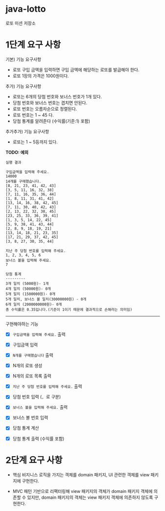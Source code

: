 # java-lotto

로또 미션 저장소

# 1단계 요구 사항
기본) 기능 요구사항
- 로또 구입 금액을 입력하면 구입 금액에 해당하는 로또를 발급해야 한다.
- 로또 1장의 가격은 1000원이다.

추가) 기능 요구사항
- 로또는 6개의 당첨 번호와 보너스 번호가 1개 있다.
- 당첨 번호와 보너스 번호는 겹치면 안된다.
- 로또 번호는 오름차순으로 정렬된다.
- 로또 번호는 1 ~ 45 다.
- 당첨 통계를 알려준다 (수익률(기준:1) 포함)

추가추가) 기능 요구사항
- 로또는 1 ~ 5등까지 있다.

**TODO: 예외**


`실행 결과`
```
구입금액을 입력해 주세요.
14000
14개를 구매했습니다.
[8, 21, 23, 41, 42, 43]
[3, 5, 11, 16, 32, 38]
[7, 11, 16, 35, 36, 44]
[1, 8, 11, 31, 41, 42]
[13, 14, 16, 38, 42, 45]
[7, 11, 30, 40, 42, 43]
[2, 13, 22, 32, 38, 45]
[23, 25, 33, 36, 39, 41]
[1, 3, 5, 14, 22, 45]
[5, 9, 38, 41, 43, 44]
[2, 8, 9, 18, 19, 21]
[13, 14, 18, 21, 23, 35]
[17, 21, 29, 37, 42, 45]
[3, 8, 27, 30, 35, 44]

지난 주 당첨 번호를 입력해 주세요.
1, 2, 3, 4, 5, 6
보너스 볼을 입력해 주세요.
7

당첨 통계
---------
3개 일치 (5000원)- 1개
4개 일치 (50000원)- 0개
5개 일치 (1500000원)- 0개
5개 일치, 보너스 볼 일치(30000000원) - 0개
6개 일치 (2000000000원)- 0개
총 수익률은 0.35입니다.(기준이 1이기 때문에 결과적으로 손해라는 의미임)
```

___

구현해야하는 기능

- [X] `구입금액을 입력해 주세요.` 출력 
- [X] 구입금액 입력 
- [X] `N개를 구매했습니다` 출력 
- [X] N개의 로또 생성 
- [X] N개의 로또 목록 출력 
- [X] `지난 주 당첨 번호를 입력해 주세요.` 출력 
- [X] 당첨 번호 입력 (`, `로 구분) 
- [X] `보너스 볼을 입력해 주세요.` 출력 
- [X] 보너스 볼 번호 입력 
- [X] 당첨 통계 계산 
- [X] 당첨 통계 출력 (수익률 포함) 


# 2단계 요구 사항

* 핵심 비지니스 로직을 가지는 객체를 domain 패키지, UI 관련한 객체를 view 패키지에 구현한다.


* MVC 패턴 기반으로 리팩터링해 view 패키지의 객체가 domain 패키지 객체에 의존할 수 있지만, domain 패키지의 객체는 view 패키지 객체에 의존하지 않도록 구현한다.
